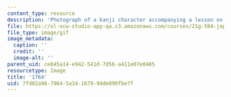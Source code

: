 ```yaml
---
content_type: resource
description: 'Photograph of a kanji character accompanying a lesson on Japanese. '
file: https://ol-ocw-studio-app-qa.s3.amazonaws.com/courses/21g-504-japanese-iv-spring-2009/7fd82a9679645a14167994de090fbe7f_1764.gif
file_type: image/gif
image_metadata:
  caption: ''
  credit: ''
  image-alt: ''
parent_uid: ce845a14-e942-541d-7d56-a411e07e0465
resourcetype: Image
title: '1764'
uid: 7fd82a96-7964-5a14-1679-94de090fbe7f
---
```

